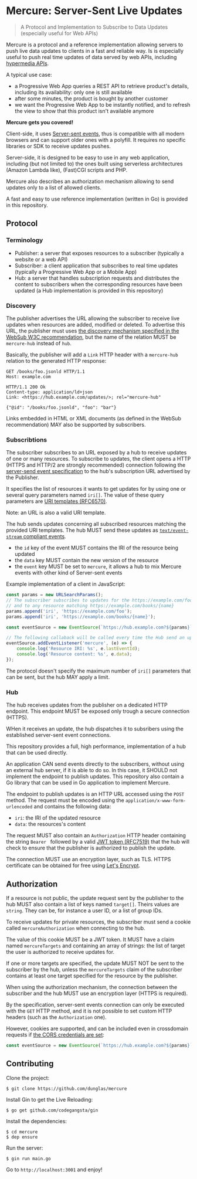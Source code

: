 # Mercure: Server-Sent Live Updates
> A Protocol and Implementation to Subscribe to Data Updates (especially useful for Web APIs)

Mercure is a protocol and a reference implementation allowing servers to push live data updates to clients in a fast and
reliable way.
Is is especially useful to push real time updates of data served by web APIs, including [hypermedia APIs](https://en.wikipedia.org/wiki/HATEOAS).

A typical use case:

* a Progressive Web App queries a REST API to retrieve product's details, including its availability: only one is still
  available
* after some minutes, the product is bought by another customer
* we want the Progressive Web App to be instantly notified, and to refresh the view to show that this product isn't available
  anymore

**Mercure gets you covered!**

Client-side, it uses [Server-sent events](https://developer.mozilla.org/en-US/docs/Web/API/Server-sent_events/Using_server-sent_events),
thus is compatible with all modern browsers and can support older ones with a polyfill.
It requires no specific libraries or SDK to receive updates pushes.

Server-side, it is designed to be easy to use in any web application, including (but not limited to) the ones built using
serverless architectures (Amazon Lambda like), (Fast)CGI scripts and PHP.

Mercure also describes an authorization mechanism allowing to send updates only to a list of allowed clients.

A fast and easy to use reference implementation (written in Go) is provided in this repository.

## Protocol

### Terminology

* Publisher: a server that exposes resources to a subscriber (typically a website or a web API)
* Subscriber: a client application that subscribes to real time updates (typically a Progressive Web App or a Mobile
  App) 
* Hub: a server that handles subscription requests and distributes the content to subscribers when the corresponding resources
  have been updated (a Hub implementation is provided in this repository)

### Discovery

The publisher advertises the URL allowing the subscriber to receive live updates when resources are added, modified or deleted.
To advertise this URL, the publisher must uses [the discovery mechanism specified in the WebSub W3C recommendation](https://www.w3.org/TR/websub/#discovery),
but the name of the relation MUST be `mercure-hub` instead of `hub`.

Basically, the publisher will add a `Link` HTTP header with a `mercure-hub` relation to the generated HTTP response:

    GET /books/foo.jsonld HTTP/1.1
    Host: example.com

    HTTP/1.1 200 Ok
    Content-type: application/ld+json
    Link: <https://hub.example.com/updates/>; rel="mercure-hub"

    {"@id": "/books/foo.jsonld", "foo": "bar"}

Links embedded in HTML or XML documents (as defined in the WebSub recommendation) MAY also be supported by subscribers.

### Subscribtions

The subscriber subscribes to an URL exposed by a hub to receive updates of one or many resources.
To subscribe to updates, the client opens a HTTP (HTTPS and HTTP/2 are strongly recommended) connection following the [server-send
event specification](https://html.spec.whatwg.org/multipage/server-sent-events.html) to the hub's subscription URL advertised
by the Publisher.

It specifies the list of resources it wants to get updates for by using one or several query parameters named `iri[]`.
The value of these query parameters are [URI templates (RFC6570)](https://tools.ietf.org/html/rfc6570).

Note: an URL is also a valid URI template.

The hub sends updates concerning all subscribed resources matching the provided URI templates.
The hub MUST send these updates as [`text/event-stream` compliant events](https://html.spec.whatwg.org/multipage/server-sent-events.html#sse-processing-model).

* the `id` key of the event MUST contains the IRI of the resource being updated
* the `data` key MUST contain the new version of the resource
* the `event` key MUST be set to `mercure`, it allows a hub to mix Mercure events with other kind of Server-sent events

Example implementation of a client in JavaScript:

```javascript
const params = new URLSearchParams();
// The subscriber subscribes to updates for the https://example.com/foo resource
// and to any resource matching https://example.com/books/{name}
params.append('iri', 'https://example.com/foo');
params.append('iri', 'https://example.com/books/{name}');

const eventSource = new EventSource(`https://hub.example.com?${params}`);

// The following callaback will be called every time the Hub send an update 
eventSource.addEventListener('mercure', (e) => {
    console.log('Resource IRI: %s', e.lastEventId);
    console.log('Resource content: %s', e.data);
});
```

The protocol doesn't specify the maximum number of `iri[]` parameters that can be sent, but the hub MAY apply a limit.

### Hub

The hub receives updates from the publisher on a dedicated HTTP endpoint.
This endpoint MUST be exposed only trough a secure connection (HTTPS). 

WHen it receives an update, the hub dispatches it to subsribers using the established server-sent event connections.

This repository provides a full, high performance, implementation of a hub that can be used directly.

An application CAN send events directly to the subscribers, without using an external hub server, if it is able to do so.
In this case, it SHOULD not implement the endpoint to publish updates.
This repository also contain a Go library that can be used in Go application to implement Mercure.

The endpoint to publish updates is an HTTP URL accessed using the `POST` method.
The request must be encoded using the `application/x-www-form-urlencoded` and contains the following data:

* `iri`: the IRI of the updated resource
* `data`: the resources's content

The request MUST also contain an `Authorization` HTTP header containing the string `Bearer ` followed by a valid [JWT token
(RFC7519)](https://tools.ietf.org/html/rfc7519) that the hub will check to ensure that the publisher is authorized to publish
the update.

The connection MUST use an encryption layer, such as TLS. HTTPS certificate can be obtained for free using [Let's Encrypt](https://letsencrypt.org/).

## Authorization

If a resource is not public, the update request sent by the publisher to the hub MUST also contain a list of keys named `target[]`.
Theirs values are `string`. They can be, for instance a user ID, or a list of group IDs.

To receive updates for private resources, the subscriber must send a cookie called `mercureAuthorization` when connecting
to the hub.

The value of this cookie MUST be a JWT token. It MUST have a claim named `mercureTargets` and containing
an array of strings: the list of target the user is authorized to receive updates for.

If one or more targets are specified, the update MUST NOT be sent to the subscriber by the hub, unless the `mercureTargets`
claim of the subscriber contains at least one target specified for the resource by the publisher. 

When using the authorization mechanism, the connection between the subscriber and the hub MUST use an encryption layer (HTTPS
is required).

By the specification, server-sent events connection can only be executed with the `GET` HTTP method, and it is not possible to set
custom HTTP headers (such as the `Authorization` one).

However, cookies are supported, and can be included even in crossdomain requests if [the CORS credentials are set](https://html.spec.whatwg.org/multipage/server-sent-events.html#dom-eventsourceinit-withcredentials):

```javascript
const eventSource = new EventSource(`https://hub.example.com?${params}`, { withCredentials: true });
```

## Contributing

Clone the project:

    $ git clone https://github.com/dunglas/mercure
    
Install Gin to get the Live Reloading:

    $ go get github.com/codegangsta/gin

Install the dependencies:

    $ cd mercure
    $ dep ensure

Run the server:

    $ gin run main.go

Go to `http://localhost:3001` and enjoy!
